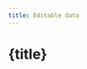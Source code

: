 ```yaml
---
title: Editable data
---
```


<script>
import EditableDataDatagrid from './editable-data-datagrid.svelte';

import { inventoryData as data } from '$lib/data/data-storage.svelte';
</script>

# {title}

<EditableDataDatagrid data={[...data]} />


